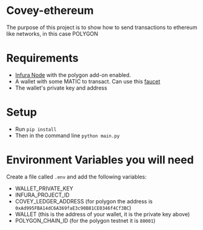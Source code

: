 # Covey-ethereum

The purpose of this project is to show how to send transactions to ethereum like networks, in this case POLYGON

# Requirements

-   [Infura Node](https://infura.io/) with the polygon add-on enabled.
-   A wallet with some MATIC to transact. Can use this [faucet](https://faucet.polygon.technology/)
-   The wallet's private key and address

# Setup

-   Run `pip install`
-   Then in the command line `python main.py`

# Environment Variables you will need

Create a file called `.env` and add the following variables:

-   WALLET_PRIVATE_KEY
-   INFURA_PROJECT_ID
-   COVEY_LEDGER_ADDRESS (for polygon the address is `0xAd995FBA14dC6A369faE3c90B81CE0346f4Cf3BC`)
-   WALLET (this is the address of your wallet, it is the private key above)
-   POLYGON_CHAIN_ID (for the polygon testnet it is `80001`)
